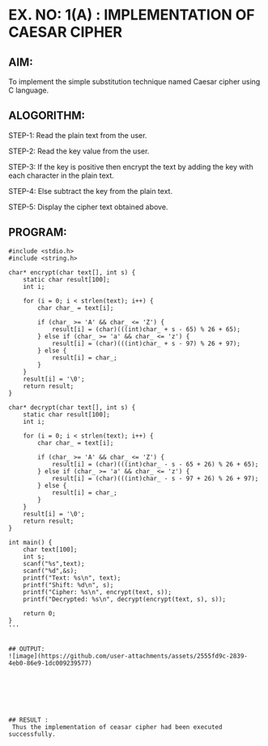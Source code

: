 # EX. NO: 1(A) : IMPLEMENTATION OF CAESAR CIPHER

## AIM:
To implement the simple substitution technique named Caesar cipher using C language.

## ALOGORITHM:

STEP-1: Read the plain text from the user.

STEP-2: Read the key value from the user.

STEP-3: If the key is positive then encrypt the text by adding the key with each character in the plain text.

STEP-4: Else subtract the key from the plain text.

STEP-5: Display the cipher text obtained above.

## PROGRAM:
```
#include <stdio.h>
#include <string.h>

char* encrypt(char text[], int s) {
    static char result[100];
    int i;
    
    for (i = 0; i < strlen(text); i++) {
        char char_ = text[i];
        
        if (char_ >= 'A' && char_ <= 'Z') {
            result[i] = (char)(((int)char_ + s - 65) % 26 + 65);
        } else if (char_ >= 'a' && char_ <= 'z') {
            result[i] = (char)(((int)char_ + s - 97) % 26 + 97);
        } else {
            result[i] = char_;
        }
    }
    result[i] = '\0';
    return result;
}

char* decrypt(char text[], int s) {
    static char result[100];
    int i;
    
    for (i = 0; i < strlen(text); i++) {
        char char_ = text[i];
        
        if (char_ >= 'A' && char_ <= 'Z') {
            result[i] = (char)(((int)char_ - s - 65 + 26) % 26 + 65);
        } else if (char_ >= 'a' && char_ <= 'z') {
            result[i] = (char)(((int)char_ - s - 97 + 26) % 26 + 97);
        } else {
            result[i] = char_;
        }
    }
    result[i] = '\0';
    return result;
}

int main() {
    char text[100];
    int s;
    scanf("%s",text);
    scanf("%d",&s);
    printf("Text: %s\n", text);
    printf("Shift: %d\n", s);
    printf("Cipher: %s\n", encrypt(text, s));
    printf("Decrypted: %s\n", decrypt(encrypt(text, s), s));
    
    return 0;
}
'''


## OUTPUT:
![image](https://github.com/user-attachments/assets/2555fd9c-2839-4eb0-86e9-1dc009239577)







## RESULT :
 Thus the implementation of ceasar cipher had been executed successfully.
